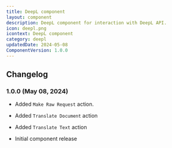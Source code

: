 ```yaml
---
title: DeepL component
layout: component
description: DeepL component for interaction with DeepL API.
icon: deepl.png
icontext: DeepL component
category: deepl
updatedDate: 2024-05-08
ComponentVersion: 1.0.0
---
```


## Changelog

### 1.0.0 (May 08, 2024)

* Added `Make Raw Request` action.

* Added `Translate Document` action

* Added `Translate Text` action

* Initial component release
